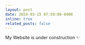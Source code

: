 ```yaml
---
layout: post
date: 2024-03-15 07:59:00-0400
inline: true
related_posts: false
---
```


My Website is under construction :sparkles: 
